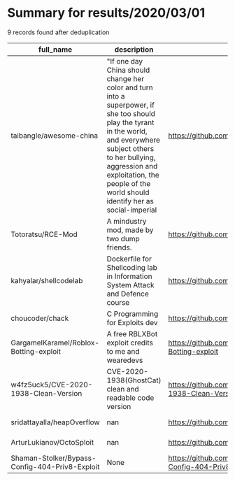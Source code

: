 
# Summary for results/2020/03/01
    
9 records found after deduplication

| full_name | description | html_url | matched_list | matched_count | pushed_at | size | stargazers_count | language | forks_count | vul_ids |
|------------------------------------------------|------------------------------------------------------------------------------------------------------------------------------------------------------------------------------------------------------------------------------------------------------------------|-------------------------------------------------------------------|-------------------|-----------------|---------------------------|--------|--------------------|------------|---------------|-------------------|
| taibangle/awesome-china | "If one day China should change her color and turn into a superpower, if she too should play the tyrant in the world, and everywhere subject others to her bullying, aggression and exploitation, the people of the world should identify her as social-imperial | https://github.com/taibangle/awesome-china | ['exploit'] | 1 | 2020-03-01 17:27:30+00:00 | 625 | 48 | | 6 | [] |
| Totoratsu/RCE-Mod | A mindustry mod, made by two dump friends. | https://github.com/Totoratsu/RCE-Mod | ['rce'] | 1 | 2020-03-01 00:16:03+00:00 | 46 | 0 | nan | 0 | [] |
| kahyalar/shellcodelab | Dockerfile for Shellcoding lab in Information System Attack and Defence course | https://github.com/kahyalar/shellcodelab | ['shellcode'] | 1 | 2020-03-01 10:39:16+00:00 | 5 | 0 | Dockerfile | 0 | [] |
| choucoder/chack | C Programming for Exploits dev | https://github.com/choucoder/chack | ['exploit'] | 1 | 2020-03-01 20:29:58+00:00 | 140 | 0 | C | 0 | [] |
| GargamelKaramel/Roblox-Botting-exploit | A free RBLXBot exploit credits to me and wearedevs | https://github.com/GargamelKaramel/Roblox-Botting-exploit | ['exploit'] | 1 | 2020-03-01 09:47:56+00:00 | 109 | 0 | | 0 | [] |
| w4fz5uck5/CVE-2020-1938-Clean-Version | CVE-2020-1938(GhostCat) clean and readable code version | https://github.com/w4fz5uck5/CVE-2020-1938-Clean-Version | ['cve-2'] | 1 | 2020-03-01 02:43:03+00:00 | 120 | 8 | Python | 5 | ['CVE-2020-1938'] |
| sridattayalla/heapOverflow | nan | https://github.com/sridattayalla/heapOverflow | ['heap overflow'] | 1 | 2020-03-01 09:52:01+00:00 | 9535 | 0 | Python | 0 | [] |
| ArturLukianov/OctoSploit | nan | https://github.com/ArturLukianov/OctoSploit | ['sploit'] | 1 | 2020-03-01 14:15:12+00:00 | 8347 | 0 | Python | 0 | [] |
| Shaman-Stolker/Bypass-Config-404-Priv8-Exploit | None | https://github.com/Shaman-Stolker/Bypass-Config-404-Priv8-Exploit | ['exploit'] | 1 | 2020-03-01 19:27:46+00:00 | 13 | 1 | PHP | 2 | [] |
